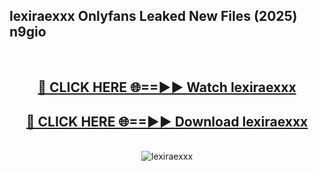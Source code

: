 <h2>lexiraexxx Onlyfans Leaked New Files (2025) n9gio</h2>
<br>
<div align="center">
<h2><a href="https://mediafiles.top/lexiraexxx&ref=git" rel="nofollow">🔴 CLICK HERE 🌐==►► Watch lexiraexxx</a></h2>
<h2><a href="https://mediafiles.top/lexiraexxx&ref=git" rel="nofollow">🔴 CLICK HERE 🌐==►► Download lexiraexxx</a></h2>
<br>
<a href="https://mediafiles.top/lexiraexxx&ref=git" rel="nofollow" data-target="animated-image.originalLink"><img src="https://i.ibb.co.com/xMMVF88/686577567.gif" alt="lexiraexxx" style="max-width: 100%; display: inline-block;" data-target="animated-image.originalImage"></a>
</div>
<br>
<br>